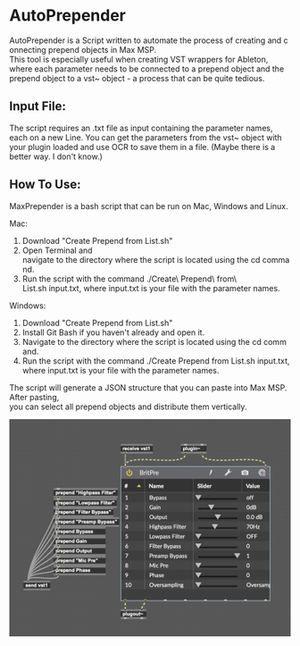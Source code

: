 # AutoPrepender

AutoPrepender is a Script written to automate the process of creating and connecting prepend objects in Max MSP. This tool is especially useful when creating VST wrappers for Ableton, where each parameter needs to be connected to a prepend object and the prepend object to a vst~ object - a process that can be quite tedious.

## Input File:
The script requires an .txt file as input containing the parameter names, each on a new Line. You can get the parameters from the vst~ object with your plugin loaded and use OCR to save them in a file. (Maybe there is a better way. I don't know.)


## How To Use:

MaxPrepender is a bash script that can be run on Mac, Windows and Linux.

Mac:
1. Download "Create Prepend from List.sh"
2. Open Terminal and navigate to the directory where the script is located using the cd command.
3. Run the script with the command ./Create\ Prepend\ from\ List.sh input.txt, where input.txt is your file with the parameter names.

Windows:
1. Download "Create Prepend from List.sh"
2. Install Git Bash if you haven't already and open it.
3. Navigate to the directory where the script is located using the cd command.
4. Run the script with the command ./Create Prepend from List.sh input.txt, where input.txt is your file with the parameter names.


The script will generate a JSON structure that you can paste into Max MSP. After pasting, you can select all prepend objects and distribute them vertically.

![Screenshot after pasting and distributing](screen.png)

